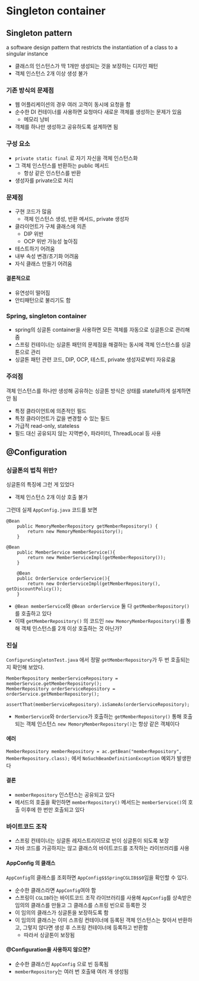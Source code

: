 # Singleton container

## Singleton pattern

a software design pattern that restricts the instantiation of a class to a singular instance

- 클래스의 인스턴스가 딱 1개만 생성되는 것을 보장하는 디자인 패턴
- 객체 인스턴스 2개 이상 생성 불가

### 기존 방식의 문제점

- 웹 어플리케이션의 경우 여러 고객이 동시에 요청을 함
- 순수한 DI 컨테이너를 사용하면 요청마다 새로운 객체를 생성하는 문제가 있음
  - 메모리 낭비
- 객체를 하나만 생성하고 공유하도록 설계하면 됨

### 구성 요소

- `private static final` 로 자기 자신을 객체 인스턴스화
- 그 객체 인스턴스를 반환하는 public 메서드
  - 항상 같은 인스턴스를 반환
- 생성자를 private으로 처리

### 문제점

- 구현 코드가 많음
  - 객체 인스턴스 생성, 반환 메서드, private 생성자
- 클라이언트가 구체 클래스에 의존
  - DIP 위반
  - OCP 위반 가능성 높아짐
- 테스트하기 어려움
- 내부 속성 변경/초기화 어려움
- 자식 클래스 만들기 어려움

#### 결론적으로

- 유연성이 떨어짐
- 안티패턴으로 불리기도 함

### Spring, singleton container

- spring의 싱글톤 container을 사용하면 모든 객체를 자동으로 싱글톤으로 관리해줌
- 스프링 컨테이너는 싱글톤 패턴의 문제점을 해결하는 동시에 객체 인스턴스를 싱글톤으로 관리
- 싱글톤 패턴 관련 코드, DIP, OCP, 테스트, private 생성자로부터 자유로움

### 주의점

객체 인스턴스를 하나만 생성해 공유하는 싱글톤 방식은 상태를 stateful하게 설계하면 안 됨
  - 특정 클라이언트에 의존적인 필드
  - 특정 클라이언트가 값을 변경할 수 있는 필드
  - 가급적 read-only, stateless
  - 필드 대신 공유되지 않는 지역변수, 파라미터, ThreadLocal 등 사용

## @Configuration

### 싱글톤의 법칙 위반?

싱글톤의 특징에 그런 게 있었다
- 객체 인스턴스 2개 이상 호출 불가

그런데 실제 `AppConfig.java` 코드를 보면 

```
@Bean
    public MemoryMemberRepository getMemberRepository() {
        return new MemoryMemberRepository();
    }

@Bean
    public MemberService memberService(){
        return new MemberServiceImpl(getMemberRepository());
    }

    @Bean
    public OrderService orderService(){
        return new OrderServiceImpl(getMemberRepository(), getDiscountPolicy());
    }
```

- `@Bean memberService`와 `@Bean orderService` 둘 다 `getMemberRepository()`를 호출하고 있다
- 이때 `getMemberRepository()` 의 코드인 `new MemoryMemberRepository()`를 통해 객체 인스턴스를 2개 이상 호출하는 것 아닌가?

### 진실

`ConfigureSingletonTest.java` 에서 정말 `getMemberRepository`가 두 번 호출되는지 확인해 보았다.

```
MemberRepository memberServiceRepository = memberService.getMemberRepository();
MemberRepository orderServiceRepository = orderService.getMemberRepository();

assertThat(memberServiceRepository).isSameAs(orderServiceRepository);
```

- `MemberService`와 `OrderService`가 호출하는 `getMemberRepository()` 통해 호출되는 객체 인스턴스 `new MemoryMemberRepository()`는 항상 같은 객체이다

#### 에러

`MemberRepository memberRepository = ac.getBean("memberRepository", MemberRepository.class);` 에서 `NoSuchBeanDefinitionException` 예외가 발생한다

#### 결론

- `memberRepository` 인스턴스는 공유되고 있다
- 메서드의 호출을 확인하면 `memberRepository()` 메서드는 `memberService()`의 호출 이후에 한 번만 호출되고 있다

### 바이트코드 조작

- 스프링 컨테이너는 싱글톤 레지스트리이므로 빈이 싱글톤이 되도록 보장
- 자바 코드를 가공하지는 않고 클래스의 바이트코드를 조작하는 라이브러리를 사용

#### AppConfig 의 클래스

`AppConfig`의 클래스를 조회하면 `AppConfig$$SpringCGLIB$$0`임을 확인할 수 있다.

- 순수한 클래스라면 `AppConfig`여야 함
- 스프링이 `CGLIB`라는 바이트코드 조작 라이브러리를 사용해 `AppConfig`를 상속받은 임의의 클래스를 만들고 그 클래스를 스프링 빈으로 등록한 것
- 이 임의의 클래스가 싱글톤을 보장하도록 함
- 이 임의의 클래스는 이미 스프링 컨테이너에 등록된 객체 인스턴스는 찾아서 반환하고, 그렇지 않다면 생성 후 스프링 컨테이너에 등록하고 반환함
  - 따라서 싱글톤이 보장됨

#### @Configuration을 사용하지 않으면?

- 순수한 클래스인 `AppConfig` 으로 빈 등록됨
- `memberRepository`는 여러 번 호출돼 여러 개 생성됨